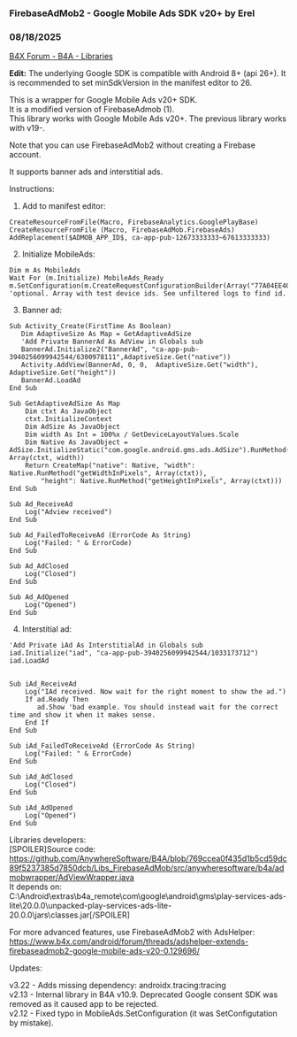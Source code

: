 ### FirebaseAdMob2 - Google Mobile Ads SDK v20+ by Erel
### 08/18/2025
[B4X Forum - B4A - Libraries](https://www.b4x.com/android/forum/threads/129609/)

**Edit:** The underlying Google SDK is compatible with Android 8+ (api 26+). It is recommended to set minSdkVersion in the manifest editor to 26.  
  
This is a wrapper for Google Mobile Ads v20+ SDK.  
It is a modified version of FirebaseAdmob (1).  
This library works with Google Mobile Ads v20+. The previous library works with v19-.  
  
Note that you can use FirebaseAdMob2 without creating a Firebase account.  
  
It supports banner ads and interstitial ads.  
  
Instructions:  
1. Add to manifest editor:  

```B4X
CreateResourceFromFile(Macro, FirebaseAnalytics.GooglePlayBase)  
CreateResourceFromFile (Macro, FirebaseAdMob.FirebaseAds)  
AddReplacement($ADMOB_APP_ID$, ca-app-pub-12673333333~67613333333)
```

  
  
2. Initialize MobileAds:  

```B4X
Dim m As MobileAds  
Wait For (m.Initialize) MobileAds_Ready  
m.SetConfiguration(m.CreateRequestConfigurationBuilder(Array("77A04EE40B2AFED2AFC67701365187EC"))) 'optional. Array with test device ids. See unfiltered logs to find id.
```

  
  
3. Banner ad:  

```B4X
Sub Activity_Create(FirstTime As Boolean)  
   Dim AdaptiveSize As Map = GetAdaptiveAdSize  
   'Add Private BannerAd As AdView in Globals sub  
   BannerAd.Initialize2("BannerAd", "ca-app-pub-3940256099942544/6300978111",AdaptiveSize.Get("native"))  
   Activity.AddView(BannerAd, 0, 0,  AdaptiveSize.Get("width"), AdaptiveSize.Get("height"))  
   BannerAd.LoadAd  
End Sub  
  
Sub GetAdaptiveAdSize As Map  
    Dim ctxt As JavaObject  
    ctxt.InitializeContext  
    Dim AdSize As JavaObject  
    Dim width As Int = 100%x / GetDeviceLayoutValues.Scale  
    Dim Native As JavaObject = AdSize.InitializeStatic("com.google.android.gms.ads.AdSize").RunMethod("getCurrentOrientationAnchoredAdaptiveBannerAdSize", Array(ctxt, width))  
    Return CreateMap("native": Native, "width": Native.RunMethod("getWidthInPixels", Array(ctxt)), _  
        "height": Native.RunMethod("getHeightInPixels", Array(ctxt)))  
End Sub  
  
Sub Ad_ReceiveAd  
    Log("Adview received")  
End Sub  
  
Sub Ad_FailedToReceiveAd (ErrorCode As String)  
    Log("Failed: " & ErrorCode)  
End Sub  
  
Sub Ad_AdClosed  
    Log("Closed")  
End Sub  
  
Sub Ad_AdOpened  
    Log("Opened")  
End Sub
```

  
  
4. Interstitial ad:  

```B4X
'Add Private iAd As InterstitialAd in Globals sub  
iad.Initialize("iad", "ca-app-pub-3940256099942544/1033173712")  
iad.LoadAd  
  
  
Sub iAd_ReceiveAd  
    Log("IAd received. Now wait for the right moment to show the ad.")  
    If ad.Ready Then  
       ad.Show 'bad example. You should instead wait for the correct time and show it when it makes sense.  
    End If  
End Sub  
  
Sub iAd_FailedToReceiveAd (ErrorCode As String)  
    Log("Failed: " & ErrorCode)  
End Sub  
  
Sub iAd_AdClosed  
    Log("Closed")  
End Sub  
  
Sub iAd_AdOpened  
    Log("Opened")  
End Sub
```

  
  
Libraries developers:  
[SPOILER]Source code: <https://github.com/AnywhereSoftware/B4A/blob/769ccea0f435d1b5cd59dc89f5237385d7850dcb/Libs_FirebaseAdMob/src/anywheresoftware/b4a/admobwrapper/AdViewWrapper.java>  
It depends on: C:\Android\extras\b4a\_remote\com\google\android\gms\play-services-ads-lite\20.0.0\unpacked-play-services-ads-lite-20.0.0\jars\classes.jar[/SPOILER]  
  
For more advanced features, use FirebaseAdMob2 with AdsHelper: <https://www.b4x.com/android/forum/threads/adshelper-extends-firebaseadmob2-google-mobile-ads-v20-0.129696/>  
  
Updates:  
  
v3.22 - Adds missing dependency: androidx.tracing:tracing  
v2.13 - Internal library in B4A v10.9. Deprecated Google consent SDK was removed as it caused app to be rejected.  
v2.12 - Fixed typo in MobileAds.SetConfiguration (it was SetConfigutation by mistake).